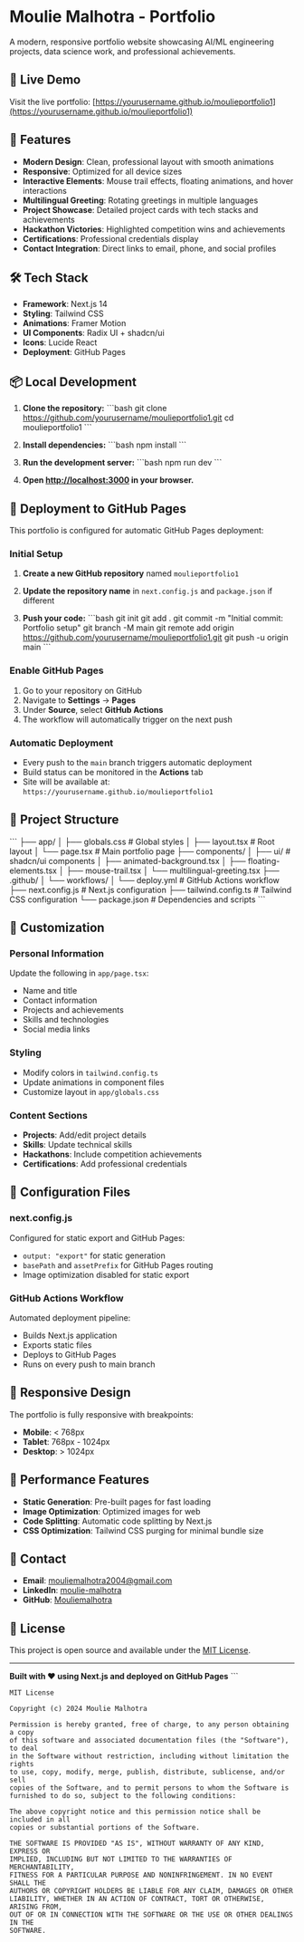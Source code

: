 # Moulie Malhotra - Portfolio

A modern, responsive portfolio website showcasing AI/ML engineering projects, data science work, and professional achievements.

## 🌟 Live Demo

Visit the live portfolio: [https://yourusername.github.io/moulieportfolio1](https://yourusername.github.io/moulieportfolio1)

## 🚀 Features

- **Modern Design**: Clean, professional layout with smooth animations
- **Responsive**: Optimized for all device sizes
- **Interactive Elements**: Mouse trail effects, floating animations, and hover interactions
- **Multilingual Greeting**: Rotating greetings in multiple languages
- **Project Showcase**: Detailed project cards with tech stacks and achievements
- **Hackathon Victories**: Highlighted competition wins and achievements
- **Certifications**: Professional credentials display
- **Contact Integration**: Direct links to email, phone, and social profiles

## 🛠️ Tech Stack

- **Framework**: Next.js 14
- **Styling**: Tailwind CSS
- **Animations**: Framer Motion
- **UI Components**: Radix UI + shadcn/ui
- **Icons**: Lucide React
- **Deployment**: GitHub Pages

## 📦 Local Development

1. **Clone the repository:**
   \`\`\`bash
   git clone https://github.com/yourusername/moulieportfolio1.git
   cd moulieportfolio1
   \`\`\`

2. **Install dependencies:**
   \`\`\`bash
   npm install
   \`\`\`

3. **Run the development server:**
   \`\`\`bash
   npm run dev
   \`\`\`

4. **Open [http://localhost:3000](http://localhost:3000) in your browser.**

## 🚀 Deployment to GitHub Pages

This portfolio is configured for automatic GitHub Pages deployment:

### Initial Setup

1. **Create a new GitHub repository** named `moulieportfolio1`

2. **Update the repository name** in `next.config.js` and `package.json` if different

3. **Push your code:**
   \`\`\`bash
   git init
   git add .
   git commit -m "Initial commit: Portfolio setup"
   git branch -M main
   git remote add origin https://github.com/yourusername/moulieportfolio1.git
   git push -u origin main
   \`\`\`

### Enable GitHub Pages

1. Go to your repository on GitHub
2. Navigate to **Settings** → **Pages**
3. Under **Source**, select **GitHub Actions**
4. The workflow will automatically trigger on the next push

### Automatic Deployment

- Every push to the `main` branch triggers automatic deployment
- Build status can be monitored in the **Actions** tab
- Site will be available at: `https://yourusername.github.io/moulieportfolio1`

## 📁 Project Structure

\`\`\`
├── app/
│   ├── globals.css          # Global styles
│   ├── layout.tsx           # Root layout
│   └── page.tsx             # Main portfolio page
├── components/
│   ├── ui/                  # shadcn/ui components
│   ├── animated-background.tsx
│   ├── floating-elements.tsx
│   ├── mouse-trail.tsx
│   └── multilingual-greeting.tsx
├── .github/
│   └── workflows/
│       └── deploy.yml       # GitHub Actions workflow
├── next.config.js           # Next.js configuration
├── tailwind.config.ts       # Tailwind CSS configuration
└── package.json             # Dependencies and scripts
\`\`\`

## 🎨 Customization

### Personal Information
Update the following in `app/page.tsx`:
- Name and title
- Contact information
- Projects and achievements
- Skills and technologies
- Social media links

### Styling
- Modify colors in `tailwind.config.ts`
- Update animations in component files
- Customize layout in `app/globals.css`

### Content Sections
- **Projects**: Add/edit project details
- **Skills**: Update technical skills
- **Hackathons**: Include competition achievements
- **Certifications**: Add professional credentials

## 🔧 Configuration Files

### next.config.js
Configured for static export and GitHub Pages:
- `output: "export"` for static generation
- `basePath` and `assetPrefix` for GitHub Pages routing
- Image optimization disabled for static export

### GitHub Actions Workflow
Automated deployment pipeline:
- Builds Next.js application
- Exports static files
- Deploys to GitHub Pages
- Runs on every push to main branch

## 📱 Responsive Design

The portfolio is fully responsive with breakpoints:
- **Mobile**: < 768px
- **Tablet**: 768px - 1024px
- **Desktop**: > 1024px

## 🎯 Performance Features

- **Static Generation**: Pre-built pages for fast loading
- **Image Optimization**: Optimized images for web
- **Code Splitting**: Automatic code splitting by Next.js
- **CSS Optimization**: Tailwind CSS purging for minimal bundle size

## 📧 Contact

- **Email**: mouliemalhotra2004@gmail.com
- **LinkedIn**: [moulie-malhotra](https://www.linkedin.com/in/moulie-malhotra)
- **GitHub**: [Mouliemalhotra](https://github.com/Mouliemalhotra)

## 📄 License

This project is open source and available under the [MIT License](LICENSE).

---

**Built with ❤️ using Next.js and deployed on GitHub Pages**
\`\`\`

```text file="LICENSE"
MIT License

Copyright (c) 2024 Moulie Malhotra

Permission is hereby granted, free of charge, to any person obtaining a copy
of this software and associated documentation files (the "Software"), to deal
in the Software without restriction, including without limitation the rights
to use, copy, modify, merge, publish, distribute, sublicense, and/or sell
copies of the Software, and to permit persons to whom the Software is
furnished to do so, subject to the following conditions:

The above copyright notice and this permission notice shall be included in all
copies or substantial portions of the Software.

THE SOFTWARE IS PROVIDED "AS IS", WITHOUT WARRANTY OF ANY KIND, EXPRESS OR
IMPLIED, INCLUDING BUT NOT LIMITED TO THE WARRANTIES OF MERCHANTABILITY,
FITNESS FOR A PARTICULAR PURPOSE AND NONINFRINGEMENT. IN NO EVENT SHALL THE
AUTHORS OR COPYRIGHT HOLDERS BE LIABLE FOR ANY CLAIM, DAMAGES OR OTHER
LIABILITY, WHETHER IN AN ACTION OF CONTRACT, TORT OR OTHERWISE, ARISING FROM,
OUT OF OR IN CONNECTION WITH THE SOFTWARE OR THE USE OR OTHER DEALINGS IN THE
SOFTWARE.
